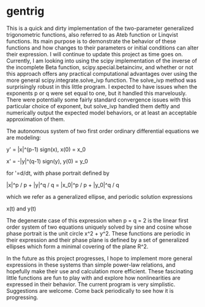 # gentrig

This is a quick and dirty implementation of the two-parameter generalized trigonometric functions, also referred to as Ateb function or Linqvist functions. Its main purpose is to demonstrate the behavior of these functions and how changes to their parameters or initial conditions can alter their expression. I will continue to update this project as time goes on. Currently, I am looking into using the scipy implementation of the inverse of the incomplete Beta function, scipy.special.betaincinv, and whether or not this approach offers any practical computational advantages over using the more general scipy.integrate.solve_ivp function. The solve_ivp method was surprisingly robust in this little program. I expected to have issues when the exponents p or q were set equal to one, but it handled this marvelously. There were potentially some fairly standard convergence issues with this particular choice of exponent, but solve_ivp handled them deftly and numerically output the expected model behaviors, or at least an acceptable approximation of them.

The autonomous system of two first order ordinary differential equations we are modeling:

y' =  |x|^(p-1) sign(x), x(0) = x_0

x' = -|y|^(q-1) sign(y), y(0) = y_0

for '=d/dt, with phase portrait defined by


|x|^p / p + |y|^q / q = |x_0|^p / p + |y_0|^q / q

which we refer as a generalized ellipse, and periodic solution expressions

x(t) and y(t)

The degenerate case of this expression when p = q = 2 is the linear first order system of two equations uniquely solved by sine and cosine whose phase portrait is the unit circle x^2 + y^2. These functions are periodic in their expression and their phase plane is defined by a set of generalized ellipses which form a minimal covering of the plane R^2.

In the future as this project progresses, I hope to implement more general expressions in these systems than simple power-law relations, and hopefully make their use and calculation more efficient. These fascinating little functions are fun to play with and explore how nonlinearities are expressed in their behavior. The current program is very simplistic. Suggestions are welcome. Come back periodically to see how it is progressing.
